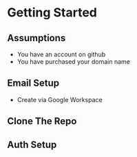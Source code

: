 
# Getting Started

## Assumptions

* You have an account on github
* You have purchased your domain name

## Email Setup

* Create via Google Workspace

## Clone The Repo

## Auth Setup

